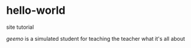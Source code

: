 # hello-world
site tutorial

_geemo_ is a simulated student for teaching the teacher what it's all about
